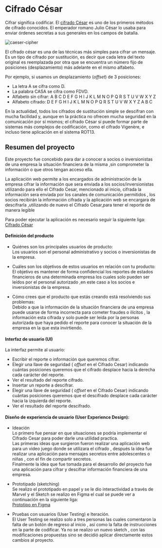
# Cifrado César

Cifrar significa codificar. El [cifrado César](https://en.wikipedia.org/wiki/Caesar_cipher) es uno de los primeros métodos de cifrado conocidos. El emperador romano Julio César lo usaba para enviar órdenes secretas a sus generales en los campos de batalla.

![caeser-cipher](https://upload.wikimedia.org/wikipedia/commons/thumb/2/2b/Caesar3.svg/2000px-Caesar3.svg.png)

El cifrado césar es una de las técnicas más simples para cifrar un mensaje. Es un tipo de cifrado por sustitución, es decir que cada letra del texto original es reemplazada por otra que se encuentra un número fijo de posiciones (desplazamiento) más adelante en el mismo alfabeto.

Por ejemplo, si usamos un desplazamiento (_offset_) de 3 posiciones:

- La letra A se cifra como D.
- La palabra CASA se cifra como FDVD.
- Alfabeto sin cifrar: A B C D E F G H I J K L M N O P Q R S T U V W X Y Z
- Alfabeto cifrado: D E F G H I J K L M N O P Q R S T U V W X Y Z A B C

En la actualidad, todos los cifrados de sustitución simple se descifran con mucha facilidad y, aunque en la práctica no ofrecen mucha seguridad en la comunicación por sí mismos; el cifrado César sí puede formar parte de sistemas más complejos de codificación, como el cifrado Vigenère, e incluso tiene aplicación en el sistema ROT13.

## Resumen del proyecto

Este proyecto fue concebido para dar a conocer a socios o inversionistas de una empresa la situación financiera de la misma ,sin comprometer la información o que otros tengan acceso  ella.

La aplicación web permite a los encargados de administración de la empresa cifrar la información que sera enviada a los socios/inversionistas utilizando para ello el Cifrado Cesar, mencionado al inicio, cifrada la información sera enviada por los canales de comunicación permitidos , los socios recibirán la información cifrada y la aplicación web se encargara de descifrarla ,utilizando de nuevo el Cifrado Cesar,para tener el reporte de manera legible

Para poder ejecutar la aplicación es necesario seguir la siguiente liga:
[Cifrado César](https://rebe-san.github.io/MEX-008-Cipher/src/index.html)


#### Definición del producto

- Quiénes son los principales usuarios de producto:  
Los usuarios son el personal administrativo y socios o inversionistas de la empresa.
- Cuáles son los objetivos de estos usuarios en relación con tu producto:  
El objetivo es mantener de forma confidencial los reportes de estados financieros de una determinada empresa los cuales solo pueden ser leídos por el personal autorizado ,en este caso a los socios e inversionistas de la empresa.

- Cómo crees que el producto que estás creando está resolviendo sus problemas:  
Debido a que la información de la situación financiera de una empresa puede usarse de forma incorrecta para cometer fraudes o ilícitos , la información esta cifrada y solo puede ser leída por la personas autorizada que haya pedido el reporte para conocer la situación de la empresa en la que esta invirtiendo.

#### Interfaz de usuario (UI)

La interfaz permite al usuario:
- Escribir el reporte o información que queremos cifrar.
- Elegir una llave de seguridad ( _offset_ en el Cifrado Cesar) indicando cuántas posiciones queremos que el cifrado desplace hacia la derecha cada carácter del reporte.
- Ver el resultado del reporte cifrado.
- Insertar un reporte a descifrar.
- Elegir una llave de seguridad ( _offset_ en el Cifrado Cesar) indicando cuántas posiciones queremos que el descifrado desplace cada carácter hacia la izquierda del reporte.
- Ver el resultado del reporte descifrado.


#### Diseño de experiencia de usuario (User Experience Design):

- Ideación  
Lo primero fue pensar en que situaciones se podría implementar el Cifrado Cesar para poder darle una utilidad practica.  
Las primeras ideas que surgieron fueron realizar una aplicación web para un video juego donde se utilizara el cifrado , después la idea fue realizar una aplicación para mensajes secretos entre adolescentes o niñas , con el fin de compartir secretos.  
Finalmente la idea que fue tomada para el desarrollo del proyecto fue una aplicación para cifrar y descifrar información financiera de una empresa.

- Prototipado (sketching)  
Se realizo el prototipado en papel y se le dio interactividad a través de Marvel y el Sketch se realizo en Figma el cual se puede ver a continuación en la siguiente liga:  
[Prototipo en Figma](https://www.figma.com/proto/HoZlqWnKvU3JMbza26I9yzYT/Sketch?node-id=4%3A7&scaling=min-zoom)

- Pruebas con usuarios (User Testing) e Iteración.  
El User Testing se realizo solo a tres personas las cuales comentaron la falta de un botón de regreso al inicio , así como la falta de instrucciones en la parte de codificar. Ya no se realizo un nuevo sketch , con las modificaciones propuestas sino se decidió aplicar directamente estos cambios al proyecto.
